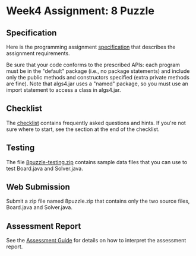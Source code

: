 # Week4 Assignment: 8 Puzzle
## Specification
Here is the programming assignment [specification](http://coursera.cs.princeton.edu/algs4/assignments/8puzzle.html) that describes the assignment requirements.

Be sure that your code conforms to the prescribed APIs: each program must be in the "default" package (i.e., no package statements) and include only the public methods and constructors specified (extra private methods are fine). Note that algs4.jar uses a "named" package, so you must use an import statement to access a class in algs4.jar.

## Checklist
The [checklist](http://coursera.cs.princeton.edu/algs4/assignments/8puzzle.html) contains frequently asked questions and hints. If you're not sure where to start, see the section at the end of the checklist.

## Testing
The file [8puzzle-testing.zip](http://coursera.cs.princeton.edu/algs4/testing/8puzzle-testing.zip) contains sample data files that you can use to test Board.java and Solver.java.

## Web Submission
Submit a zip file named 8puzzle.zip that contains only the two source files, Board.java and Solver.java.

## Assessment Report
See the [Assessment Guide](https://www.coursera.org/learn/algorithms-part1/resources/R2mre) for details on how to interpret the assessment report.